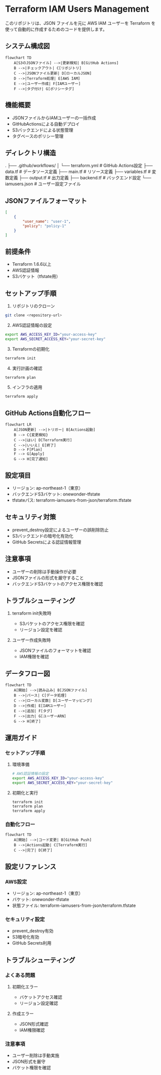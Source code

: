 # Terraform IAM Users Management

このリポジトリは、JSON ファイルを元に AWS IAM ユーザーを Terraform を使って自動的に作成するためのコードを提供します。

## システム構成図

```mermaid
flowchart TD
    A[S3のJSONファイル] -->|更新検知| B[GitHub Actions]
    B -->|チェックアウト| C[リポジトリ]
    C -->|JSONファイル更新| D[ローカルJSON]
    D -->|Terraform処理| E[AWS IAM]
    E -->|ユーザー作成| F[IAMユーザー]
    F -->|タグ付け| G[ポリシータグ]
```

## 機能概要
- JSONファイルからIAMユーザーの一括作成
- GitHubActionsによる自動デプロイ
- S3バックエンドによる状態管理
- タグベースのポリシー管理

## ディレクトリ構造
.
├── .github/workflows/
│ └── terraform.yml # GitHub Actions設定
├── data.tf # データソース定義
├── main.tf # リソース定義
├── variables.tf # 変数定義
├── output.tf # 出力定義
├── backend.tf # バックエンド設定
└── iamusers.json # ユーザー設定ファイル

## JSONファイルフォーマット
```json
[
    {
        "user_name": "user-1",
        "policy": "policy-1"
    }
]
```

## 前提条件
- Terraform 1.6.6以上
- AWS認証情報
- S3バケット（tfstate用）

## セットアップ手順
1. リポジトリのクローン
```bash
git clone <repository-url>
```

2. AWS認証情報の設定
```bash
export AWS_ACCESS_KEY_ID="your-access-key"
export AWS_SECRET_ACCESS_KEY="your-secret-key"
```

3. Terraformの初期化
```bash
terraform init
```

4. 実行計画の確認
```bash
terraform plan
```

5. インフラの適用
```bash
terraform apply
```

## GitHub Actions自動化フロー

```mermaid
flowchart LR
    A[JSON更新] -->|トリガー| B[Actions起動]
    B --> C{変更検知}
    C -->|はい| D[Terraform実行]
    C -->|いいえ| E[終了]
    D --> F[Plan]
    F --> G[Apply]
    G --> H[完了通知]
```

## 設定項目
- リージョン: ap-northeast-1（東京）
- バックエンドS3バケット: onewonder-tfstate
- tfstateパス: terraform-iamusers-from-json/terraform.tfstate

## セキュリティ対策
- prevent_destroy設定によるユーザーの誤削除防止
- S3バックエンドの暗号化有効化
- GitHub Secretsによる認証情報管理

## 注意事項
- ユーザーの削除は手動操作が必要
- JSONファイルの形式を厳守すること
- バックエンドS3バケットのアクセス権限を確認

## トラブルシューティング
1. terraform init失敗時
   - S3バケットのアクセス権限を確認
   - リージョン設定を確認

2. ユーザー作成失敗時
   - JSONファイルのフォーマットを確認
   - IAM権限を確認

## データフロー図

```mermaid
flowchart TD
    A[開始] -->|読み込み| B[JSONファイル]
    B -->|パース| C[データ処理]
    C -->|ローカル変数| D[ユーザーマッピング]
    D -->|作成| E[IAMユーザー]
    E -->|追加| F[タグ]
    F -->|出力| G[ユーザーARN]
    G --> H[終了]
```

## 運用ガイド

### セットアップ手順
1. 環境準備
   ```bash
   # AWS認証情報の設定
   export AWS_ACCESS_KEY_ID="your-access-key"
   export AWS_SECRET_ACCESS_KEY="your-secret-key"
   ```

2. 初期化と実行
   ```bash
   terraform init
   terraform plan
   terraform apply
   ```

### 自動化フロー
```mermaid
flowchart TD
    A[開始] -->|コード変更| B[GitHub Push]
    B -->|Actions起動| C[Terraform実行]
    C -->|完了| D[終了]
```

## 設定リファレンス

### AWS設定
- リージョン: ap-northeast-1（東京）
- バケット: onewonder-tfstate
- 状態ファイル: terraform-iamusers-from-json/terraform.tfstate

### セキュリティ設定
- prevent_destroy有効
- S3暗号化有効
- GitHub Secrets利用

## トラブルシューティング

### よくある問題
1. 初期化エラー
   - バケットアクセス確認
   - リージョン設定確認

2. 作成エラー
   - JSON形式確認
   - IAM権限確認

### 注意事項
- ユーザー削除は手動実施
- JSON形式を厳守
- バケット権限を確認
